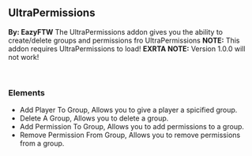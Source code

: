 ## UltraPermissions
**By: EazyFTW**
The UltraPermissions addon gives you the ability to create/delete groups and permissions fro UltraPermissions
**NOTE:** This addon requires UltraPermissions to load!
**EXRTA NOTE:** Version 1.0.0 will not work!

<br>

### Elements
* Add Player To Group, Allows you to give a player a spicified group.
* Delete A Group, Allows you to delete a group.
* Add Permission To Group, Allows you to add permissions to a group.
* Remove Permission From Group, Allows you to remove permissions from a group.
